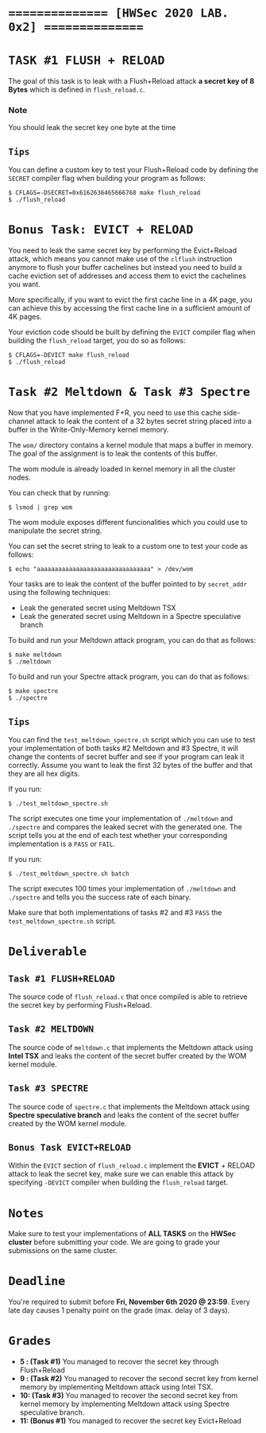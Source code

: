 # ```============== [HWSec 2020 LAB. 0x2] ==============```


# ```TASK #1 FLUSH + RELOAD```

The goal of this task is to leak with a Flush+Reload attack **a secret key of 8 Bytes** 
which is defined in ```flush_reload.c```. 

### Note
You should leak the secret key one byte at the time 

## ```Tips```

You can define a custom key to test your Flush+Reload code by defining the
```SECRET``` compiler flag when building your program as follows:

```
$ CFLAGS=-DSECRET=0x6162636465666768 make flush_reload
$ ./flush_reload
```

# ```Bonus Task: EVICT + RELOAD```

You need to leak the same secret key by performing the Evict+Reload attack, 
which means you cannot make use of the ```clflush``` instruction anymore to 
flush your buffer cachelines but instead you need to build a cache eviction set 
of addresses and access them to evict the cachelines you want.

More specifically, if you want to evict the first cache line in a 4K page, you
can achieve this by accessing the first cache line in a sufficient amount of 4K
pages.

Your eviction code should be built by defining the ```EVICT``` compiler flag
when building the ```flush_reload``` target, you do so as follows:

```
$ CFLAGS=-DEVICT make flush_reload
$ ./flush_reload
```

# ```Task #2 Meltdown & Task #3 Spectre```

Now that you have implemented F+R, you need to use this cache side-channel
attack to leak the content of a 32 bytes secret string placed into a buffer in 
the Write-Only-Memory kernel memory.

The ```wom/``` directory contains a kernel module that maps a buffer in memory.
The goal of the assignment is to leak the contents of this buffer.

The wom module is already loaded in kernel memory in all the cluster nodes.

You can check that by running:

```
$ lsmod | grep wom
```

The wom module exposes different funcionalities which you could use to 
manipulate the secret string.

You can set the secret string to leak to a custom one to test your code as 
follows:
```
$ echo "aaaaaaaaaaaaaaaaaaaaaaaaaaaaaaaa" > /dev/wom
```

Your tasks are to leak the content of the buffer pointed to by ```secret_addr```
using the following techniques:

- Leak the generated secret using Meltdown TSX
- Leak the generated secret using Meltdown in a Spectre speculative branch

To build and run your Meltdown attack program, you can do that as follows:
```
$ make meltdown
$ ./meltdown
```

To build and run your Spectre attack program, you can do that as follows:
```
$ make spectre
$ ./spectre
```

## ```Tips```

You can find the ```test_meltdown_spectre.sh``` script which you can use to test
your implementation of both tasks #2 Meltdown and #3 Spectre, it will change the 
contents of secret buffer and see if your program can leak it correctly. Assume 
you want to leak the first 32 bytes of the buffer and that they are all hex 
digits.

If you run:
```
$ ./test_meltdown_spectre.sh
```

The script executes one time your implementation of ```./meltdown``` and
```./spectre``` and compares the leaked secret with the generated one. The
script tells you at the end of each test whether your corresponding
implementation is a ```PASS``` or ```FAIL```.

If you run:
```
$ ./test_meltdown_spectre.sh batch
```

The script executes 100 times your implementation of ```./meltdown``` and
```./spectre``` and tells you the success rate of each binary.

Make sure that both implementations of tasks #2 and #3 ```PASS``` the
```test_meltdown_spectre.sh``` script.

# ```Deliverable```

## ```Task #1 FLUSH+RELOAD```

The source code of ```flush_reload.c``` that once compiled is able to retrieve 
the secret key by performing Flush+Reload.

## ```Task #2 MELTDOWN```
The source code of ```meltdown.c``` that implements the Meltdown attack using
**Intel TSX** and leaks the content of the secret buffer created by the WOM
kernel module.

## ```Task #3 SPECTRE```
The source code of ```spectre.c``` that implements the Meltdown attack using
**Spectre speculative branch** and leaks the content of the secret buffer 
created by the WOM kernel module.

## ```Bonus Task EVICT+RELOAD```
Within the ```EVICT``` section of ```flush_reload.c``` implement the **EVICT** +
RELOAD attack to leak the secret key, make sure we can enable this attack by 
specifying ```-DEVICT``` compiler when building the ```flush_reload``` target.

# ```Notes```

Make sure to test your implementations of **ALL TASKS** on the **HWSec cluster**
before submitting your code. We are going to grade your submissions on the same
cluster.

# ```Deadline```

You're required to submit before **Fri, November 6th 2020 @ 23:59**.
Every late day causes 1 penalty point on the grade (max. delay of 3 days).

# ```Grades```

- **5 : (Task #1)** You managed to recover the secret key through Flush+Reload
- **9 : (Task #2)** You managed to recover the second secret key from kernel
memory by implementing Meltdown attack using Intel TSX.
- **10: (Task #3)** You managed to recover the second secret key from kernel
memory by implementing Meltdown attack using Spectre speculative branch.
- **11: (Bonus #1)** You managed to recover the secret key Evict+Reload
